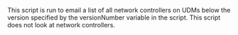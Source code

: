 This script is run to email a list of all network controllers on UDMs below the version specified by the versionNumber variable in the script. This script does not look at network controllers.
